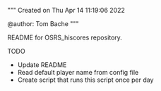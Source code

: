 """
Created on Thu Apr 14 11:19:06 2022

@author: Tom Bache
"""

README for OSRS_hiscores repository.

TODO
- Update README
- Read default player name from config file
- Create script that runs this script once per day
